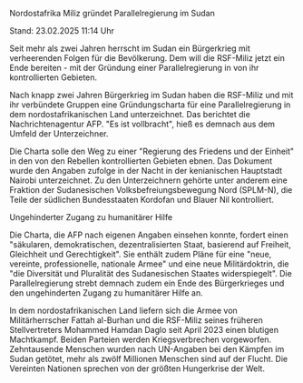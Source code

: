 
Nordostafrika
Miliz gründet Parallelregierung im Sudan


Stand: 23.02.2025 11:14 Uhr


Seit mehr als zwei Jahren herrscht im Sudan ein Bürgerkrieg mit verheerenden Folgen für die Bevölkerung. Dem will die RSF-Miliz jetzt ein Ende bereiten - mit der Gründung einer Parallelregierung in von ihr kontrollierten Gebieten.



Nach knapp zwei Jahren Bürgerkrieg im Sudan haben die RSF-Miliz und mit ihr verbündete Gruppen eine Gründungscharta für eine Parallelregierung in dem nordostafrikanischen Land unterzeichnet. Das berichtet die Nachrichtenagentur AFP. "Es ist vollbracht", hieß es demnach aus dem Umfeld der Unterzeichner.


Die Charta solle den Weg zu einer "Regierung des Friedens und der Einheit" in den von den Rebellen kontrollierten Gebieten ebnen. Das Dokument wurde den Angaben zufolge in der Nacht in der kenianischen Hauptstadt Nairobi unterzeichnet. Zu den Unterzeichnern gehörte unter anderem eine Fraktion der Sudanesischen Volksbefreiungsbewegung Nord (SPLM-N), die Teile der südlichen Bundesstaaten Kordofan und Blauer Nil kontrolliert. 

Ungehinderter Zugang zu humanitärer Hilfe


Die Charta, die AFP nach eigenen Angaben einsehen konnte, fordert einen "säkularen, demokratischen, dezentralisierten Staat, basierend auf Freiheit, Gleichheit und Gerechtigkeit". Sie enthält zudem Pläne für eine "neue, vereinte, professionelle, nationale Armee" und eine neue Militärdoktrin, die "die Diversität und Pluralität des Sudanesischen Staates widerspiegelt". Die Parallelregierung strebt demnach zudem ein Ende des Bürgerkrieges und den ungehinderten Zugang zu humanitärer Hilfe an. 


In dem nordostafrikanischen Land liefern sich die Armee von Militärherrscher Fattah al-Burhan und die RSF-Miliz seines früheren Stellvertreters Mohammed Hamdan Daglo seit April 2023 einen blutigen Machtkampf. Beiden Parteien werden Kriegsverbrechen vorgeworfen. Zehntausende Menschen wurden nach UN-Angaben bei den Kämpfen im Sudan getötet, mehr als zwölf Millionen Menschen sind auf der Flucht. Die Vereinten Nationen sprechen von der größten Hungerkrise der Welt.

